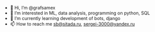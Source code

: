 - 👋 Hi, I’m @grafsamex
- 👀 I’m interested in ML, data analysis, programming on python, SQL
- 🌱 I’m currently learning development of bots, django
- 📫 How to reach me sb@sitada.ru, sergei-3000@yandex.ru

<!---
grafsamex/grafsamex is a ✨ special ✨ repository because its `README.md` (this file) appears on your GitHub profile.
You can click the Preview link to take a look at your changes.
--->
